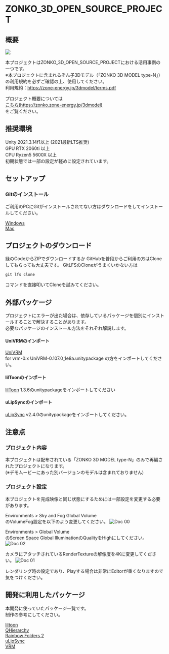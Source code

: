 # ZONKO_3D_OPEN_SOURCE_PROJECT

## 概要
[![](https://img.youtube.com/vi/TJLmCoHFJo0/0.jpg)](https://www.youtube.com/watch?v=TJLmCoHFJo0)  

本プロジェクトはZONKO_3D_OPEN_SOURCE_PROJECTにおける活用事例の一つです。  
※本プロジェクトに含まれるぞん子3Dモデル（「ZONKO 3D MODEL type-N」）の利用規約を必ずご確認の上、使用してください。  
利用規約：https://zone-energy.jp/3dmodel/terms.pdf  
  
プロジェクト概要については    
[こちら(https://zonko.zone-energy.jp/3dmodel)](https://zonko.zone-energy.jp/3dmodel)  
をご覧ください。

## 推奨環境
Unity 2021.3.14f1以上 (2021最新LTS推奨)  
GPU RTX 2060ti 以上  
CPU Ryzen5 5600X 以上  
初期状態では一部の設定が軽めに設定されています。


## セットアップ

### Gitのインストール
ご利用のPCにGitがインストールされてない方はダウンロードをしてインストールしてください。  

[Windows](https://gitforwindows.org/)  
[Mac](https://git-scm.com/download/mac)  

## プロジェクトのダウンロード
緑のCodeからZIPでダウンロードするか
GitHubを普段からご利用の方はCloneしてもらっても大丈夫です。
GitLFSのCloneがうまくいかない方は
```
git lfs clone
```
コマンドを直接叩いてCloneを試みてください。


## 外部パッケージ
プロジェクトにエラーが出た場合は、依存しているパッケージを個別にインストールすることで解決することがあります。  
必要なパッケージのインストール方法をそれぞれ解説します。  

#### UniVRMのインポート
[UniVRM](https://github.com/vrm-c/UniVRM/releases/tag/v0.107.0)  
for vrm-0.x UniVRM-0.107.0_1e8a.unitypackage の方をインポートしてください。

#### lilToonのインポート
[lilToon](https://github.com/lilxyzw/lilToon/releases/tag/1.3.6)
1.3.6のunitypackageをインポートしてください

#### uLipSyncのインポート
[uLipSync](https://github.com/hecomi/uLipSync/releases/tag/v2.4.0)
v2.4.0のunitypackageをインポートしてください。


## 注意点
### プロジェクト内容
本プロジェクトは配布されている「ZONKO 3D MODEL type-N」のみで再編されたプロジェクトになります。  
(※デモムービーにあった別バージョンのモデルは含まれておりません)

### プロジェクト設定
本プロジェクトを完成映像と同じ状態にするためには一部設定を変更する必要があります。  

Environments > Sky and Fog Global Volume  
のVolumeFog設定を以下のよう変更してください。
![Doc 00](./doc_00.png)

Environments > Global Volume  
のScreen Space Global IlluminationのQualityをHighにしてください。
![Doc 02](./doc_02.png)

カメラにアタッチされているRenderTextureの解像度を4Kに変更してください。
![Doc 01](./doc_01.png)

レンダリング時の設定であり、Playする場合は非常にEditorが重くなりますので気をつけください。

## 開発に利用したパッケージ
本開発に使っていたパッケージ一覧です。  
制作の参考にしてください。  

[liltoon](https://booth.pm/ja/items/3087170)  
[QHierarchy](https://assetstore.unity.com/packages/tools/utilities/qhierarchy-28577)  
[Rainbow Folders 2](https://assetstore.unity.com/packages/tools/utilities/rainbow-folders-2-143526)  
[uLipSync](https://github.com/hecomi/uLipSync)  
[VRM](https://vrm.dev/univrm/install/univrm_upm.html)  
